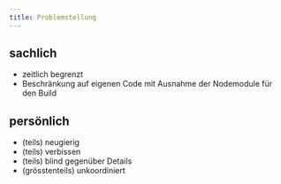 ```yaml
---
title: Problemstellung
---
```


## sachlich

- zeitlich begrenzt
- Beschränkung auf eigenen Code mit Ausnahme der Nodemodule für den Build 

## persönlich

- (teils) neugierig
- (teils) verbissen
- (teils) blind gegenüber Details
- (grösstenteils) unkoordiniert
